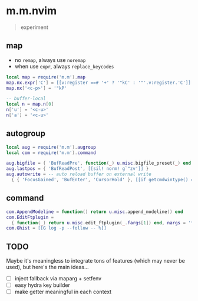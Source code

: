# m.m.nvim
> experiment

## map
* no `remap`, always use `noremap`
* when use `expr`, always `replace_keycodes`

```lua
local map = require('m.m').map
map.nx.expr['C'] = [[v:register ==# '+' ? '"kC' : '"'.v:register.'C']]
map.nx['<c-p>'] = '"kP'

-- buffer-local
local n = map.n[0]
n['u'] = '<c-u>'
n['a'] = '<c-u>'
```

## autogroup
```lua
local aug = require('m.m').augroup
local com = require('m.m').command

aug.bigfile = { 'BufReadPre', function(_) u.misc.bigfile_preset(_) end }
aug.lastpos = { 'BufReadPost', [[sil! norm! g`"zv']] }
aug.autowrite = -- auto reload buffer on external write
  { { 'FocusGained', 'BufEnter', 'CursorHold' }, [[if getcmdwintype() == ''| checkt | endif]] }
```

## command
```lua
com.AppendModeline = function() return u.misc.append_modeline() end
com.EditFtplugin =
  { function(_) return u.misc.edit_ftplugin(_.fargs[1]) end, nargs = '*', complete = 'filetype' }
com.Ghist = [[G log -p --follow -- %]]
```

## TODO
Maybe it's meaningless to integrate tons of features (which may never be used), but here's the main ideas...
* [ ] inject fallback via maparg + setfenv
* [ ] easy hydra key builder
* [ ] make getter meaningful in each context
